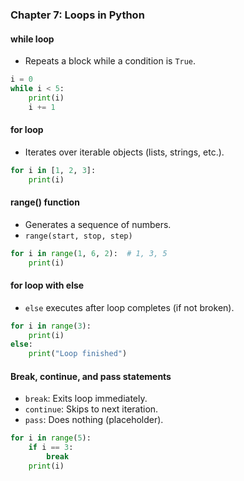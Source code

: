 ### Chapter 7: Loops in Python

#### while loop

* Repeats a block while a condition is `True`.

```python
i = 0
while i < 5:
    print(i)
    i += 1
```

#### for loop

* Iterates over iterable objects (lists, strings, etc.).

```python
for i in [1, 2, 3]:
    print(i)
```

#### range() function

* Generates a sequence of numbers.
* `range(start, stop, step)`

```python
for i in range(1, 6, 2):  # 1, 3, 5
    print(i)
```

#### for loop with else

* `else` executes after loop completes (if not broken).

```python
for i in range(3):
    print(i)
else:
    print("Loop finished")
```

#### Break, continue, and pass statements

* `break`: Exits loop immediately.
* `continue`: Skips to next iteration.
* `pass`: Does nothing (placeholder).

```python
for i in range(5):
    if i == 3:
        break
    print(i)
```

